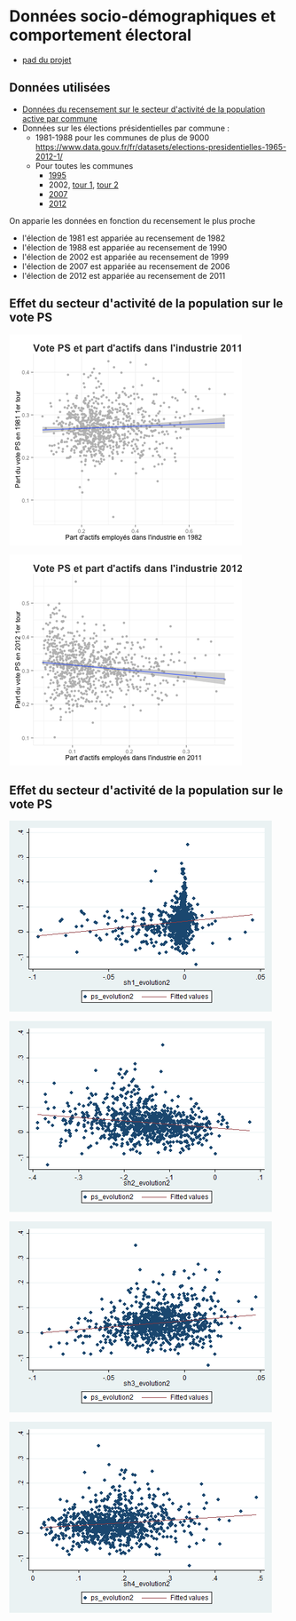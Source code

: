 # Données socio-démographiques et comportement électoral

* [pad du projet](https://lite5.framapad.org/p/cspvote)

## Données utilisées

* [Données du recensement sur le secteur d'activité de la population active par commune](http://www.insee.fr/fr/themes/detail.asp?reg_id=99&ref_id=pop-act-csp-dipl) 
* Données sur les élections présidentielles par commune : 
	* 1981-1988 pour les communes de plus de 9000 https://www.data.gouv.fr/fr/datasets/elections-presidentielles-1965-2012-1/
	* Pour toutes les communes 
		* [1995](https://www.data.gouv.fr/fr/datasets/election-presidentielle-1995-resultats-572085/)
		* 2002, [tour 1](https://www.data.gouv.fr/fr/datasets/election-presidentielle-2002-resultats-572116/), [tour 2](https://www.data.gouv.fr/fr/datasets/election-presidentielle-2002-resultats-572118/)
		* [2007](https://www.data.gouv.fr/fr/datasets/election-presidentielle-2007-resultats-572122/)
		* [2012](https://www.data.gouv.fr/fr/datasets/election-presidentielle-2012-resultats-572126/)

On apparie les données en fonction du recensement le plus proche
* l'élection de 1981 est appariée au recensement de 1982
* l'élection de 1988 est appariée au recensement de 1990
* l'élection de 2002 est appariée au recensement de 1999
* l'élection de 2007 est appariée au recensement de 2006
* l'élection de 2012 est appariée au recensement de 2011

## Effet du secteur d'activité de la population sur le vote PS

![image](output/voteps_shareindustrie_1981.png)

![image](output/voteps_shareindustrie_2012.png)



## Effet du secteur d'activité de la population sur le vote PS

![image](graph1.png)

![image](graph2.png)

![image](graph3.png)

![image](graph4.png)
